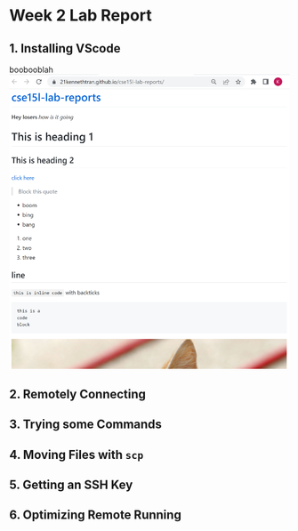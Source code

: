# Week 2 Lab Report

## 1. Installing VScode
boobooblah
![Image](ExSS.png)

## 2. Remotely Connecting


## 3. Trying some Commands


## 4. Moving Files with `scp`


## 5. Getting an SSH Key


## 6. Optimizing Remote Running

